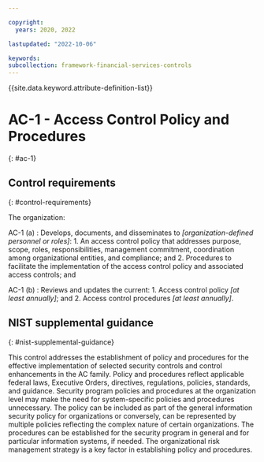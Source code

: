 ```yaml
---

copyright:
  years: 2020, 2022

lastupdated: "2022-10-06"

keywords: 
subcollection: framework-financial-services-controls
---
```


{{site.data.keyword.attribute-definition-list}}

               
# AC-1 - Access Control Policy and Procedures
{: #ac-1}

## Control requirements
{: #control-requirements}

The organization:

AC-1 (a)
    : Develops, documents, and disseminates to _[organization-defined personnel or roles]_:
      1. An access control policy that addresses purpose, scope, roles, responsibilities, management commitment, coordination among organizational entities, and compliance; and
      2. Procedures to facilitate the implementation of the access control policy and associated access controls; and

AC-1 (b)
    : Reviews and updates the current:
      1. Access control policy _[at least annually]_; and
      2. Access control procedures _[at least annually]_.

## NIST supplemental guidance
{: #nist-supplemental-guidance}

This control addresses the establishment of policy and procedures for the effective implementation of selected security controls and control enhancements in the AC family. Policy and procedures reflect applicable federal laws, Executive Orders, directives, regulations, policies, standards, and guidance. Security program policies and procedures at the organization level may make the need for system-specific policies and procedures unnecessary. The policy can be included as part of the general information security policy for organizations or conversely, can be represented by multiple policies reflecting the complex nature of certain organizations. The procedures can be established for the security program in general and for particular information systems, if needed. The organizational risk management strategy is a key factor in establishing policy and procedures.





